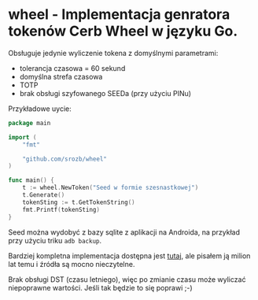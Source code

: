 # wheel - Implementacja genratora tokenów Cerb Wheel w języku Go.

Obsługuje jedynie wyliczenie tokena z domyślnymi parametrami: 

* tolerancja czasowa = 60 sekund
* domyślna strefa czasowa
* TOTP
* brak obsługi szyfowanego SEEDa (przy użyciu PINu)

Przykładowe uycie:

```go
package main

import (
	"fmt"

	"github.com/srozb/wheel"
)

func main() {
	t := wheel.NewToken("Seed w formie szesnastkowej")
	t.Generate()
	tokenSting := t.GetTokenString()
	fmt.Printf(tokenSting)
}
```

Seed można wydobyć z bazy sqlite z aplikacji na Androida, na przykład przy użyciu triku `adb backup`. 

Bardziej kompletna implementacja dostępna jest [tutaj](https://github.com/srozb/grumpytoken), ale pisałem ją milion lat temu i źródła są mocno nieczytelne. 

Brak obsługi DST (czasu letniego), więc po zmianie czasu może wyliczać niepoprawne wartości. Jeśli tak będzie to się poprawi ;-)

